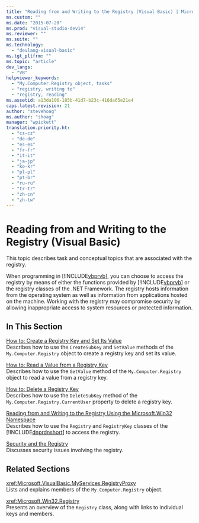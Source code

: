 ```yaml
---
title: "Reading from and Writing to the Registry (Visual Basic) | Microsoft Docs"
ms.custom: ""
ms.date: "2015-07-20"
ms.prod: "visual-studio-dev14"
ms.reviewer: ""
ms.suite: ""
ms.technology: 
  - "devlang-visual-basic"
ms.tgt_pltfrm: ""
ms.topic: "article"
dev_langs: 
  - "VB"
helpviewer_keywords: 
  - "My.Computer.Registry object, tasks"
  - "registry, writing to"
  - "registry, reading"
ms.assetid: a13da106-185b-41d7-b23c-416da65e21e4
caps.latest.revision: 21
author: "stevehoag"
ms.author: "shoag"
manager: "wpickett"
translation.priority.ht: 
  - "cs-cz"
  - "de-de"
  - "es-es"
  - "fr-fr"
  - "it-it"
  - "ja-jp"
  - "ko-kr"
  - "pl-pl"
  - "pt-br"
  - "ru-ru"
  - "tr-tr"
  - "zh-cn"
  - "zh-tw"
---
```

# Reading from and Writing to the Registry (Visual Basic)
This topic describes task and conceptual topics that are associated with the registry.  
  
 When programming in [!INCLUDE[vbprvb](../../../../csharp/programming-guide/concepts/linq/includes/vbprvb_md.md)], you can choose to access the registry by means of either the functions provided by [!INCLUDE[vbprvb](../../../../csharp/programming-guide/concepts/linq/includes/vbprvb_md.md)] or the registry classes of the .NET Framework. The registry hosts information from the operating system as well as information from applications hosted on the machine. Working with the registry may compromise security by allowing inappropriate access to system resources or protected information.  
  
## In This Section  
 [How to: Create a Registry Key and Set Its Value](../../../../visual-basic/developing-apps/programming/computer-resources/how-to-create-a-registry-key-and-set-its-value.md)  
 Describes how to use the `CreateSubKey` and `SetValue` methods of the `My.Computer.Registry` object to create a registry key and set its value.  
  
 [How to: Read a Value from a Registry Key](../../../../visual-basic/developing-apps/programming/computer-resources/how-to-read-a-value-from-a-registry-key.md)  
 Describes how to use the `GetValue` method of the `My.Computer.Registry` object to read a value from a registry key.  
  
 [How to: Delete a Registry Key](../../../../visual-basic/developing-apps/programming/computer-resources/how-to-delete-a-registry-key.md)  
 Describes how to use the `DeleteSubKey` method of the `My.Computer.Registry.CurrentUser` property to delete a registry key.  
  
 [Reading from and Writing to the Registry Using the Microsoft.Win32 Namespace](../../../../visual-basic/developing-apps/programming/computer-resources/reading-from-and-writing-to-the-registry-using-the-microsoft-win32-namespace.md)  
 Describes how to use the `Registry` and `RegistryKey` classes of the [!INCLUDE[dnprdnshort](../../../../csharp/getting-started/includes/dnprdnshort_md.md)] to access the registry.  
  
 [Security and the Registry](../../../../visual-basic/developing-apps/programming/computer-resources/security-and-the-registry.md)  
 Discusses security issues involving the registry.  
  
## Related Sections  
 <xref:Microsoft.VisualBasic.MyServices.RegistryProxy>  
 Lists and explains members of the `My.Computer.Registry` object.  
  
 <xref:Microsoft.Win32.Registry>  
 Presents an overview of the `Registry` class, along with links to individual keys and members.